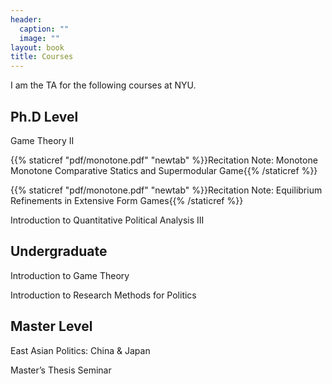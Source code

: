 ```yaml
---
header:
  caption: ""
  image: ""
layout: book
title: Courses
---
```


I am the TA for the following courses at NYU.

## Ph.D Level

Game Theory II 

{{% staticref "pdf/monotone.pdf" "newtab" %}}Recitation Note: Monotone Monotone Comparative Statics and Supermodular Game{{% /staticref %}}

{{% staticref "pdf/monotone.pdf" "newtab" %}}Recitation Note: Equilibrium Refinements in Extensive Form Games{{% /staticref %}}

Introduction to Quantitative Political Analysis III

## Undergraduate

Introduction to Game Theory

Introduction to Research Methods for Politics

## Master Level
East Asian Politics: China & Japan

Master’s Thesis Seminar